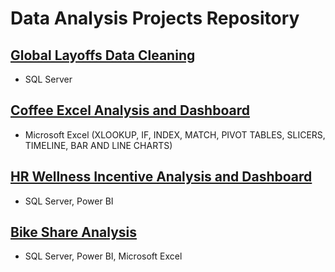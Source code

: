 # Data Analysis Projects Repository

## [Global Layoffs Data Cleaning](https://github.com/ypark0502/layoffs-cleaning)
* SQL Server
## [Coffee Excel Analysis and Dashboard](https://github.com/ypark0502/CoffeeExcelAnalysis)
* Microsoft Excel (XLOOKUP, IF, INDEX, MATCH, PIVOT TABLES, SLICERS, TIMELINE, BAR AND LINE CHARTS)
## [HR Wellness Incentive Analysis and Dashboard](https://github.com/ypark0502/HRAnalysis)
* SQL Server, Power BI
## [Bike Share Analysis](https://github.com/ypark0502/BikeShareAnalysis)
* SQL Server, Power BI, Microsoft Excel

